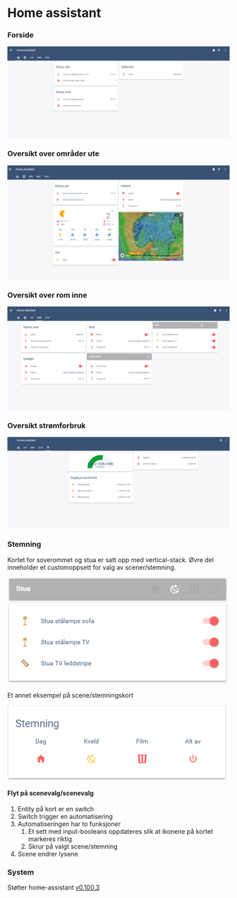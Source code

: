 # Home assistant

### Forside
![](doc/images/home_assistant_main.png)

### Oversikt over områder ute
![](doc/images/home_assistant_outside.png)

### Oversikt over rom inne
![](doc/images/home_assistant_inside.png)

### Oversikt strømforbruk
![](doc/images/home_assistant_tibber.png)

### Stemning
Kortet for soverommet og stua er satt opp med vertical-stack. Øvre del inneholder
et customoppsett for valg av scener/stemning.

![](doc/images/home_assistant_scene_vertical-stack.png) 

Et annet eksempel på scene/stemningskort

![](doc/images/home_assistant_scene_card.png)

#### Flyt på scenevalg/scenevalg
1. Entity på kort er en switch
2. Switch trigger en automatisering
3. Automatiseringen har to funksjoner
   1. Et sett med input-booleans oppdateres slik at ikonene på kortet markeres riktig
   2. Skrur på valgt scene/stemning
4. Scene endrer lysene 

### System
Støtter home-assistant [v0.100.3](https://github.com/home-assistant/home-assistant/releases/tag/0.100.3)
